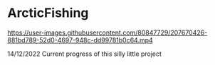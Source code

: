 # ArcticFishing



https://user-images.githubusercontent.com/80847729/207670426-881bd789-52d0-4697-948c-dd99781b0c64.mp4

14/12/2022
Current progress of this silly little project

